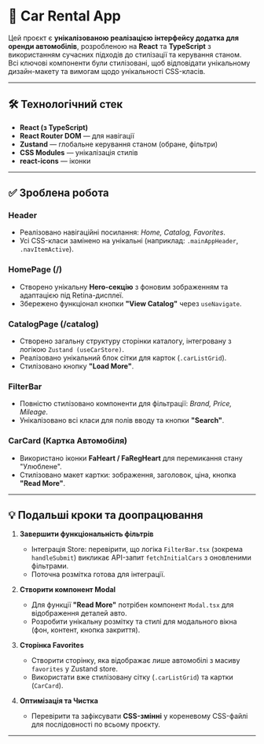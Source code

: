 # 🚀 Car Rental App

Цей проєкт є **унікалізованою реалізацією інтерфейсу додатка для оренди автомобілів**, розробленою на **React** та **TypeScript** з використанням сучасних підходів до стилізації та керування станом.  
Всі ключові компоненти були стилізовані, щоб відповідати унікальному дизайн-макету та вимогам щодо унікальності CSS-класів.  

---

## 🛠️ Технологічний стек
- **React (з TypeScript)**
- **React Router DOM** — для навігації
- **Zustand** — глобальне керування станом (обране, фільтри)
- **CSS Modules** — унікалізація стилів
- **react-icons** — іконки

---

## ✅ Зроблена робота

### Header
- Реалізовано навігаційні посилання: *Home, Catalog, Favorites*.  
- Усі CSS-класи замінено на унікальні (наприклад: `.mainAppHeader`, `.navItemActive`).  

### HomePage (/)
- Створено унікальну **Hero-секцію** з фоновим зображенням та адаптацією під Retina-дисплеї.  
- Збережено функціонал кнопки **"View Catalog"** через `useNavigate`.  

### CatalogPage (/catalog)
- Створено загальну структуру сторінки каталогу, інтегровану з логікою `Zustand (useCarStore)`.  
- Реалізовано унікальний блок сітки для карток (`.carListGrid`).  
- Стилізовано кнопку **"Load More"**.  

### FilterBar
- Повністю стилізовано компоненти для фільтрації: *Brand, Price, Mileage*.  
- Унікалізовано всі класи для полів вводу та кнопки **"Search"**.  

### CarCard (Картка Автомобіля)
- Використано іконки **FaHeart / FaRegHeart** для перемикання стану "Улюблене".  
- Стилізовано макет картки: зображення, заголовок, ціна, кнопка **"Read More"**.  

---

## 💡 Подальші кроки та доопрацювання

1. **Завершити функціональність фільтрів**  
   - Інтеграція Store: перевірити, що логіка `FilterBar.tsx` (зокрема `handleSubmit`) викликає API-запит `fetchInitialCars` з оновленими фільтрами.  
   - Поточна розмітка готова для інтеграції.  

2. **Створити компонент Modal**  
   - Для функції **"Read More"** потрібен компонент `Modal.tsx` для відображення деталей авто.  
   - Розробити унікальну розмітку та стилі для модального вікна (фон, контент, кнопка закриття).  

3. **Сторінка Favorites**  
   - Створити сторінку, яка відображає лише автомобілі з масиву `favorites` у Zustand store.  
   - Використати вже стилізовану сітку (`.carListGrid`) та картки (`CarCard`).  

4. **Оптимізація та Чистка**  
   - Перевірити та зафіксувати **CSS-змінні** у кореневому CSS-файлі для послідовності по всьому проєкту.  

---
